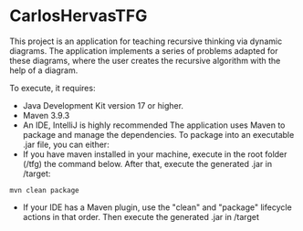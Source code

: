 # CarlosHervasTFG

This project is an application for teaching recursive thinking via dynamic diagrams.
The application implements a series of problems adapted for these diagrams, where the user creates the recursive algorithm with the help of a diagram.

To execute, it requires:
- Java Development Kit version 17 or higher.
- Maven 3.9.3
- An IDE, IntelliJ is highly recommended
The application uses Maven to package and manage the dependencies. 
To package into an executable .jar file, you can either:
- If you have maven installed in your machine, execute in the root folder (/tfg) the command below. After that, execute the generated .jar in /target:
```
mvn clean package
```
- If your IDE has a Maven plugin, use the "clean" and "package" lifecycle actions in that order. Then execute the generated .jar in /target

